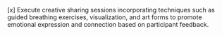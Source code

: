 [x] Execute creative sharing sessions incorporating techniques such as guided breathing exercises, visualization, and art forms to promote emotional expression and connection based on participant feedback.